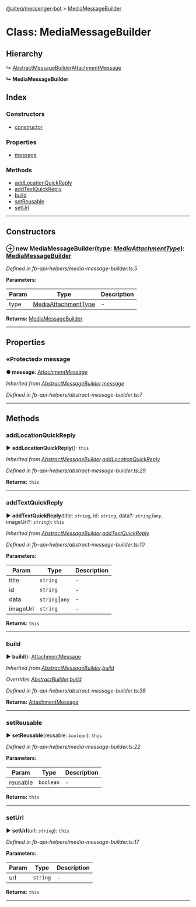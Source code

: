 [@aiteq/messenger-bot](../README.md) > [MediaMessageBuilder](../classes/mediamessagebuilder.md)



# Class: MediaMessageBuilder

## Hierarchy


↳  [AbstractMessageBuilder](abstractmessagebuilder.md)[AttachmentMessage](../interfaces/send.attachmentmessage.md)

**↳ MediaMessageBuilder**







## Index

### Constructors

* [constructor](mediamessagebuilder.md#constructor)


### Properties

* [message](mediamessagebuilder.md#message)


### Methods

* [addLocationQuickReply](mediamessagebuilder.md#addlocationquickreply)
* [addTextQuickReply](mediamessagebuilder.md#addtextquickreply)
* [build](mediamessagebuilder.md#build)
* [setReusable](mediamessagebuilder.md#setreusable)
* [setUrl](mediamessagebuilder.md#seturl)



---
## Constructors
<a id="constructor"></a>


### ⊕ **new MediaMessageBuilder**(type: *[MediaAttachmentType](../modules/send.md#mediaattachmenttype)*): [MediaMessageBuilder](mediamessagebuilder.md)



*Defined in fb-api-helpers/media-message-builder.ts:5*



**Parameters:**

| Param | Type | Description |
| ------ | ------ | ------ |
| type | [MediaAttachmentType](../modules/send.md#mediaattachmenttype)   |  - |





**Returns:** [MediaMessageBuilder](mediamessagebuilder.md)

---


## Properties
<a id="message"></a>

### «Protected» message

**●  message**:  *[AttachmentMessage](../interfaces/send.attachmentmessage.md)* 

*Inherited from [AbstractMessageBuilder](abstractmessagebuilder.md).[message](abstractmessagebuilder.md#message)*

*Defined in fb-api-helpers/abstract-message-builder.ts:7*





___


## Methods
<a id="addlocationquickreply"></a>

###  addLocationQuickReply

► **addLocationQuickReply**(): `this`




*Inherited from [AbstractMessageBuilder](abstractmessagebuilder.md).[addLocationQuickReply](abstractmessagebuilder.md#addlocationquickreply)*

*Defined in fb-api-helpers/abstract-message-builder.ts:29*





**Returns:** `this`





___

<a id="addtextquickreply"></a>

###  addTextQuickReply

► **addTextQuickReply**(title: *`string`*, id: *`string`*, data?: *`string`⎮`any`*, imageUrl?: *`string`*): `this`




*Inherited from [AbstractMessageBuilder](abstractmessagebuilder.md).[addTextQuickReply](abstractmessagebuilder.md#addtextquickreply)*

*Defined in fb-api-helpers/abstract-message-builder.ts:10*



**Parameters:**

| Param | Type | Description |
| ------ | ------ | ------ |
| title | `string`   |  - |
| id | `string`   |  - |
| data | `string`⎮`any`   |  - |
| imageUrl | `string`   |  - |





**Returns:** `this`





___

<a id="build"></a>

###  build

► **build**(): [AttachmentMessage](../interfaces/send.attachmentmessage.md)




*Inherited from [AbstractMessageBuilder](abstractmessagebuilder.md).[build](abstractmessagebuilder.md#build)*

*Overrides [AbstractBuilder](abstractbuilder.md).[build](abstractbuilder.md#build)*

*Defined in fb-api-helpers/abstract-message-builder.ts:38*





**Returns:** [AttachmentMessage](../interfaces/send.attachmentmessage.md)





___

<a id="setreusable"></a>

###  setReusable

► **setReusable**(reusable: *`boolean`*): `this`




*Defined in fb-api-helpers/media-message-builder.ts:22*



**Parameters:**

| Param | Type | Description |
| ------ | ------ | ------ |
| reusable | `boolean`   |  - |





**Returns:** `this`





___

<a id="seturl"></a>

###  setUrl

► **setUrl**(url: *`string`*): `this`




*Defined in fb-api-helpers/media-message-builder.ts:17*



**Parameters:**

| Param | Type | Description |
| ------ | ------ | ------ |
| url | `string`   |  - |





**Returns:** `this`





___


